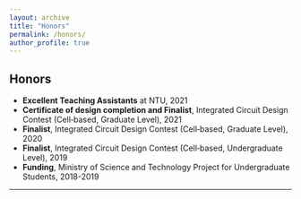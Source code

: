 ```yaml
---
layout: archive
title: "Honors"
permalink: /honors/
author_profile: true
---
```


## Honors
- **Excellent Teaching Assistants** at NTU, 2021
- **Certificate of design completion and Finalist**, Integrated Circuit Design Contest (Cell‑based, Graduate Level), 2021
- **Finalist**, Integrated Circuit Design Contest (Cell‑based, Graduate Level), 2020
- **Finalist**, Integrated Circuit Design Contest (Cell‑based, Undergraduate Level), 2019
- **Funding**, Ministry of Science and Technology Project for Undergraduate Students, 2018-2019
---